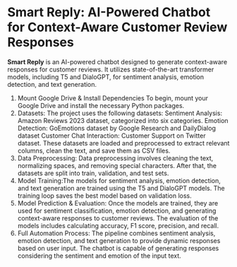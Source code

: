 # Smart Reply: AI-Powered Chatbot for Context-Aware Customer Review Responses
**Smart Reply** is an AI-powered chatbot designed to generate context-aware responses for customer reviews. It utilizes state-of-the-art transformer models, including T5 and DialoGPT, for sentiment analysis, emotion detection, and text generation.
1. Mount Google Drive & Install Dependencies
To begin, mount your Google Drive and install the necessary Python packages.
2. Datasets: The project uses the following datasets:
Sentiment Analysis: Amazon Reviews 2023 dataset, categorized into six categories.
Emotion Detection: GoEmotions dataset by Google Research and DailyDialog dataset
Customer Chat Interaction: Customer Support on Twitter dataset.
These datasets are loaded and preprocessed to extract relevant columns, clean the text, and save them as CSV files.
3. Data Preprocessing: Data preprocessing involves cleaning the text, normalizing spaces, and removing special characters. After that, the datasets are split into train, validation, and test sets.
4. Model Training:The models for sentiment analysis, emotion detection, and text generation are trained using the T5 and DialoGPT models. The training loop saves the best model based on validation loss.
5. Model Prediction & Evaluation: Once the models are trained, they are used for sentiment classification, emotion detection, and generating context-aware responses to customer reviews.
   The evaluation of the models includes calculating accuracy, F1 score, precision, and recall.
6. Full Automation Process: The pipeline combines sentiment analysis, emotion detection, and text generation to provide dynamic responses based on user input.
   The chatbot is capable of generating responses considering the sentiment and emotion of the input text.
